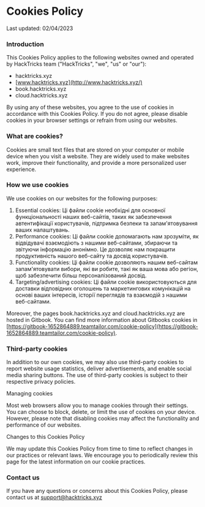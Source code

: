 # Cookies Policy

Last updated: 02/04/2023

### Introduction

This Cookies Policy applies to the following websites owned and operated by HackTricks team ("HackTricks", "we", "us" or "our"):

* hacktricks.xyz
* [www.hacktricks.xyz](http://www.hacktricks.xyz/)
* book.hacktricks.xyz
* cloud.hacktricks.xyz

By using any of these websites, you agree to the use of cookies in accordance with this Cookies Policy. If you do not agree, please disable cookies in your browser settings or refrain from using our websites.

### What are cookies?

Cookies are small text files that are stored on your computer or mobile device when you visit a website. They are widely used to make websites work, improve their functionality, and provide a more personalized user experience.

### How we use cookies

We use cookies on our websites for the following purposes:

1. Essential cookies: Ці файли cookie необхідні для основної функціональності наших веб-сайтів, таких як забезпечення автентифікації користувачів, підтримка безпеки та запам'ятовування ваших налаштувань.
2. Performance cookies: Ці файли cookie допомагають нам зрозуміти, як відвідувачі взаємодіють з нашими веб-сайтами, збираючи та звітуючи інформацію анонімно. Це дозволяє нам покращити продуктивність нашого веб-сайту та досвід користувачів.
3. Functionality cookies: Ці файли cookie дозволяють нашим веб-сайтам запам'ятовувати вибори, які ви робите, такі як ваша мова або регіон, щоб забезпечити більш персоналізований досвід.
4. Targeting/advertising cookies: Ці файли cookie використовуються для доставки відповідних оголошень та маркетингових комунікацій на основі ваших інтересів, історії переглядів та взаємодій з нашими веб-сайтами.

Moreover, the pages book.hacktricks.xyz and cloud.hacktricks.xyz are hosted in Gitbook. You can find more information about Gitbooks cookies in [https://gitbook-1652864889.teamtailor.com/cookie-policy](https://gitbook-1652864889.teamtailor.com/cookie-policy).

### Third-party cookies

In addition to our own cookies, we may also use third-party cookies to report website usage statistics, deliver advertisements, and enable social media sharing buttons. The use of third-party cookies is subject to their respective privacy policies.

Managing cookies

Most web browsers allow you to manage cookies through their settings. You can choose to block, delete, or limit the use of cookies on your device. However, please note that disabling cookies may affect the functionality and performance of our websites.

Changes to this Cookies Policy

We may update this Cookies Policy from time to time to reflect changes in our practices or relevant laws. We encourage you to periodically review this page for the latest information on our cookie practices.

### Contact us

If you have any questions or concerns about this Cookies Policy, please contact us at [support@hacktricks.xyz](mailto:support@hacktricks.xyz)
